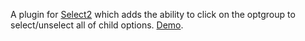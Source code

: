 A plugin for [Select2](https://select2.github.io/) which adds the ability to click on the optgroup to select/unselect all of child options. [Demo](https://rawgit.com/bnjmnhndrsn/select2-plugins/master/index.html).
